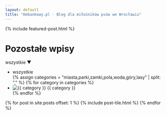 ```yaml
---
layout: default
title: "Hebankowy.pl - Blog dla miłośników psów we Wrocławiu"
---
```


{% include featured-post.html %}

<h1 class="articles-header home-rest-tag mobile">Pozostałe wpisy</h1>

<p class="home-mobile-dropdown mobile" onclick="toggleFilters()">
  <span id="selectedCategoryName">wszystkie</span>
  <span>▼</span>
</p>

<ul class="tabs mod-collapsed">
  <li class="tabs-item mod-selected" data-category-id="0" onclick="clearFilter()">wszystkie</li>
  {% assign categories = "miasta,parki,zamki,pola,woda,góry,lasy" | split: "," %}
  {% for category in categories %}
    <li class="tabs-item" onclick="filterPosts('{{ category }}')" data-category-id="{{ category }}">
      <img class="tabs-item-image" src="{{ '/assets/images/' | append: category | append: '.svg' | relative_url }}" alt="{{ category }}">
      {{ category }}
    </li>
  {% endfor %}
</ul>

<div class="articles">
  {% for post in site.posts offset: 1 %}
    {% include post-tile.html %}
  {% endfor %}
</div>

<script>
function toggleFilters() {
  const tabs = document.querySelector('.tabs');
  tabs.classList.toggle('mod-collapsed');
}

function clearFilter() {
  const allPosts = document.querySelectorAll('.articles-item');
  const tabItems = document.querySelectorAll('.tabs-item');

  // Reset selected state
  tabItems.forEach(item => item.classList.remove('mod-selected'));
  document.querySelector('[data-category-id="0"]').classList.add('mod-selected');

  // Show all posts
  allPosts.forEach(post => post.style.display = 'block');

  // Update dropdown text
  document.getElementById('selectedCategoryName').textContent = 'wszystkie';
}

function filterPosts(categoryName) {
  const allPosts = document.querySelectorAll('.articles-item');
  const tabItems = document.querySelectorAll('.tabs-item');

  // Reset selected state
  tabItems.forEach(item => item.classList.remove('mod-selected'));
  document.querySelector(`[data-category-id="${categoryName}"]`).classList.add('mod-selected');

  // Filter posts by category
  allPosts.forEach(post => {
    const categoryLabel = post.querySelector('.content-category-label');
    if (categoryLabel && categoryLabel.textContent.trim() === categoryName) {
      post.style.display = 'block';
    } else {
      post.style.display = 'none';
    }
  });

  // Update dropdown text
  document.getElementById('selectedCategoryName').textContent = categoryName;

  // Collapse mobile dropdown
  document.querySelector('.tabs').classList.add('mod-collapsed');
}
</script>

